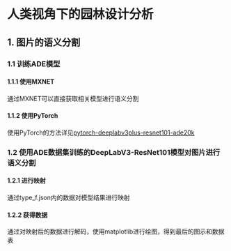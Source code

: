 # 人类视角下的园林设计分析
## 1. 图片的语义分割
### 1.1 训练ADE模型
#### 1.1.1 使用MXNET
通过MXNET可以直接获取相关模型进行语义分割
#### 1.1.2 使用PyTorch
使用PyTorch的方法详见[pytorch-deeplabv3plus-resnet101-ade20k](https://github.com/Sparrived/pytorch-deeplabv3plus-resnet101-ade20k)
### 1.2 使用ADE数据集训练的DeepLabV3-ResNet101模型对图片进行语义分割
#### 1.2.1 进行映射
通过type_f.json内的数据对模型结果进行映射
#### 1.2.2 获得数据
通过对映射后的数据进行解码，使用matplotlib进行绘图，得到最后的图示和数据表
